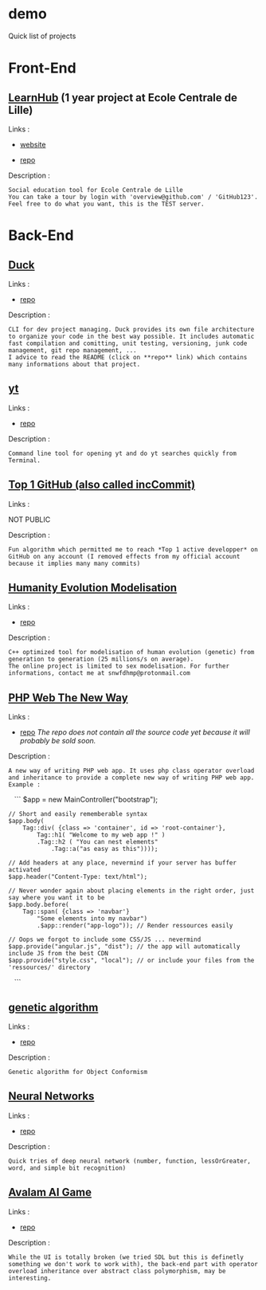 # demo
Quick list of projects

# Front-End

## [LearnHub](http://learnhub.esy.es/) (1 year project at Ecole Centrale de Lille)

Links :

- [website](http://learnhub.esy.es/)

- [repo](https://github.com/snwfdhmp/learnhub)

Description :

    Social education tool for Ecole Centrale de Lille
    You can take a tour by login with 'overview@github.com' / 'GitHub123'.
    Feel free to do what you want, this is the TEST server.
    
# Back-End


## [Duck](https://github.com/snwfdhmp/learnhub)

Links :

- [repo](https://github.com/snwfdhmp/duck)

Description :

    CLI for dev project managing. Duck provides its own file architecture to organize your code in the best way possible. It includes automatic fast compilation and comitting, unit testing, versioning, junk code management, git repo management, ...
    I advice to read the README (click on **repo** link) which contains many informations about that project.
    
## [yt](https://github.com/snwfdhmp/yt)

Links :

- [repo](https://github.com/snwfdhmp/duck)

Description :

    Command line tool for opening yt and do yt searches quickly from Terminal.
    
## [Top 1 GitHub (also called incCommit)](#)

Links :

NOT PUBLIC

Description :

    Fun algorithm which permitted me to reach *Top 1 active developper* on GitHub on any account (I removed effects from my official account because it implies many many commits)
 
## [Humanity Evolution Modelisation](https://github.com/snwfdhmp/human-evolution-modelisation)

Links :

- [repo](https://github.com/snwfdhmp/human-evolution-modelisation)

Description :

    C++ optimized tool for modelisation of human evolution (genetic) from generation to generation (25 millions/s on average).
    The online project is limited to sex modelisation. For further informations, contact me at snwfdhmp@protonmail.com

## [PHP Web The New Way](https://github.com/snwfdhmp/php-framework)

Links :

- [repo](https://github.com/snwfdhmp/php-framework) *The repo does not contain all the source code yet because it will probably be sold soon.*

Description :

    A new way of writing PHP web app. It uses php class operator overload and inheritance to provide a complete new way of writing PHP web app. Example : 
    
    ```
    $app = new MainController("bootstrap");
    
    // Short and easily rememberable syntax
    $app.body(
        Tag::div( {class => 'container', id => 'root-container'},
            Tag::h1( "Welcome to my web app !" )
            .Tag::h2 ( "You can nest elements"
                .Tag::a("as easy as this"))));
    
    // Add headers at any place, nevermind if your server has buffer activated
    $app.header("Content-Type: text/html");
    
    // Never wonder again about placing elements in the right order, just say where you want it to be
    $app.body.before(
        Tag::span( {class => 'navbar'}
            "Some elements into my navbar")
            .$app::render("app-logo")); // Render ressources easily
            
    // Oops we forgot to include some CSS/JS ... nevermind
    $app.provide("angular.js", "dist"); // the app will automatically include JS from the best CDN
    $app.provide("style.css", "local"); // or include your files from the 'ressources/' directory
    
    ```

## [genetic algorithm](https://github.com/snwfdhmp/genetic-algorithm)

Links :

- [repo](https://github.com/snwfdhmp/genetic-algorithm)

Description :

    Genetic algorithm for Object Conformism
    
## [Neural Networks](https://github.com/snwfdhmp/neural-networks)

Links :

- [repo](https://github.com/snwfdhmp/neural-networks)

Description :

    Quick tries of deep neural network (number, function, lessOrGreater, word, and simple bit recognition)
    
## [Avalam AI Game](https://github.com/snwfdhmp/avalam-ai-game)

Links :

- [repo](https://github.com/snwfdhmp/avalam-ai-game)

Description :

    While the UI is totally broken (we tried SDL but this is definetly something we don't work to work with), the back-end part with operator overload inheritance over abstract class polymorphism, may be interesting.
    
    
